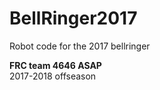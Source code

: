 # BellRinger2017
Robot code for the 2017 bellringer
    
**FRC team 4646 ASAP**  
2017-2018 offseason

